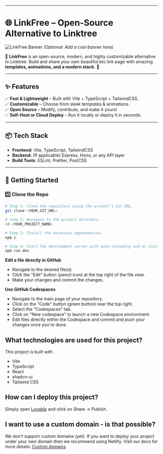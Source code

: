 
---

# **🌐 LinkFree** – Open-Source Alternative to Linktree  

![LinkFree Banner](https://your-banner-url.com) _(Optional: Add a cool banner here)_  

🔗 **LinkFree** is an open-source, modern, and highly customizable alternative to Linktree. Build and share your own beautiful bio link page with amazing **templates, animations, and a modern stack.** 🚀  

---

## **✨ Features**  
✅ **Fast & Lightweight** – Built with Vite + TypeScript + TailwindCSS.  
✅ **Customizable** – Choose from sleek templates & animations.  
✅ **Open Source** – Modify, contribute, and make it yours!  
✅ **Self-Host or Cloud Deploy** – Run it locally or deploy it in seconds.  

---

## **📦 Tech Stack**  
- **Frontend:** Vite, TypeScript, TailwindCSS  
- **Backend:** (If applicable) Express, Hono, or any API layer  
- **Build Tools:** ESLint, Prettier, PostCSS  

---

## **🚀 Getting Started**  

### **1️⃣ Clone the Repo**  
```sh
# Step 1: Clone the repository using the project's Git URL.
git clone <YOUR_GIT_URL>

# Step 2: Navigate to the project directory.
cd <YOUR_PROJECT_NAME>

# Step 3: Install the necessary dependencies.
npm i

# Step 4: Start the development server with auto-reloading and an instant preview.
npm run dev
```

**Edit a file directly in GitHub**

- Navigate to the desired file(s).
- Click the "Edit" button (pencil icon) at the top right of the file view.
- Make your changes and commit the changes.

**Use GitHub Codespaces**

- Navigate to the main page of your repository.
- Click on the "Code" button (green button) near the top right.
- Select the "Codespaces" tab.
- Click on "New codespace" to launch a new Codespace environment.
- Edit files directly within the Codespace and commit and push your changes once you're done.

## What technologies are used for this project?

This project is built with .

- Vite
- TypeScript
- React
- shadcn-ui
- Tailwind CSS

## How can I deploy this project?

Simply open [Lovable](https://lovable.dev/projects/073b12aa-e955-4695-a003-fa946398053f) and click on Share -> Publish.

## I want to use a custom domain - is that possible?

We don't support custom domains (yet). If you want to deploy your project under your own domain then we recommend using Netlify. Visit our docs for more details: [Custom domains](https://docs.lovable.dev/tips-tricks/custom-domain/)

